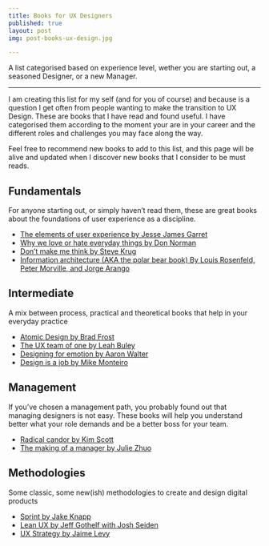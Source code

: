 ```yaml
---
title: Books for UX Designers
published: true
layout: post
img: post-books-ux-design.jpg

---
```

A list categorised based on experience level, wether you are starting out, a seasoned Designer, or a new Manager.

---

I am creating this list for my self (and for you of course) and because is a question I get often from people wanting to make the transition to UX Design. These are books that I have read and found useful. I have categorised them according to the moment your are in your career and the different roles and challenges you may face along the way.

Feel free to recommend new books to add to this list, and this page will be alive and updated when I discover new books that I consider to be must reads.



## Fundamentals
For anyone starting out, or simply haven’t read them, these are great books about the foundations of user experience as a discipline.

- [The elements of user experience by Jesse James Garret](http://www.jjg.net/elements/pdf/elements_ch02.pdf "The elements of user experience by Jesse James Garret")
- [Why we love or hate everyday things by Don Norman](https://jnd.org/emotional-design-why-we-love-or-hate-everyday-things/ "Why we love or hate everyday things by Don Norman")
- [Don’t make me think by Steve Krug](http://sensible.com/dmmt.html "Don’t make me think by Steve Krug")
- [Information architecture (AKA the polar bear book) By Louis Rosenfeld, Peter Morville, and Jorge Arango](https://jarango.com/books/ "Information architecture (AKA the polar bear book) By Louis Rosenfeld, Peter Morville, and Jorge Arango")



## Intermediate
A mix between process, practical and theoretical books that help in your everyday practice

- [Atomic Design by Brad Frost](http://atomicdesign.bradfrost.com)
- [The UX team of one by Leah Buley](http://leahbuley.com/ "The UX team of one by Leah Buley")
- [Designing for emotion by Aaron Walter](https://abookapart.com/products/designing-for-emotion "Designing for emotion by Aaron Walter")
- [Design is a job by Mike Monteiro](https://abookapart.com/products/design-is-a-job "Design is a job by Mike Monteiro")



## Management
If you’ve chosen a management path, you probably found out that managing designers is not easy. These books will help you understand better what your role demands and be a better boss for your team.

- [Radical candor by Kim Scott](https://www.radicalcandor.com/ "Radical candor by Kim Scott")
- [The making of a manager by Julie Zhuo](http://www.juliezhuo.com/book/manager.html "The making of a manager by Julie Zhuo")



## Methodologies
Some classic, some new(ish) methodologies to create and design digital products

- [Sprint by Jake Knapp](https://www.thesprintbook.com/ "Sprint by Jake Knapp")
- [Lean UX by Jeff Gothelf with Josh Seiden](https://www.jeffgothelf.com/books/#LIBROS-PAGE "Lean UX by Jeff Gothelf with Josh Seiden")
- [UX Strategy by Jaime Levy](https://jaimelevy.com/ux-strategy-book/ "UX Strategy by Jaime Levy")
